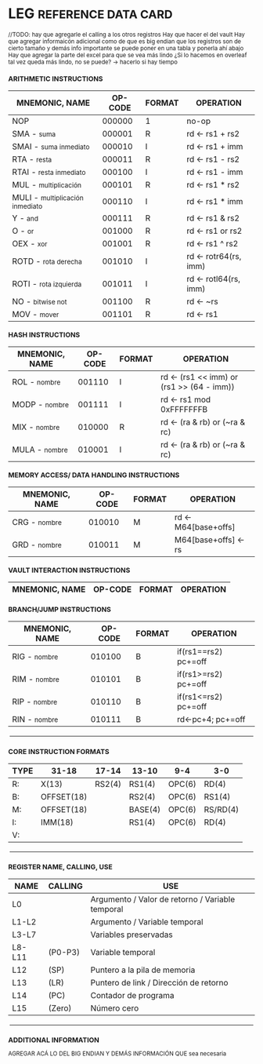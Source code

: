 # LEG    <small>REFERENCE DATA CARD

//TODO: hay que agregarle el calling a los otros registros
Hay que hacer el del vault
Hay que agregar informaicón adicional como de que es big endian
que los registros son de cierto tamaño y demás info importante
se puede poner en una tabla y ponerla ahí abajo
Hay que agregar la parte del excel para que se vea más lindo
¿Si lo hacemos en overleaf tal vez queda más lindo, no se puede? -> hacerlo si hay tiempo 

### ARITHMETIC INSTRUCTIONS 


| MNEMONIC, NAME | OP-CODE|  FORMAT | OPERATION 
|---|---|---|---|
| NOP | 000000 | 1 | no-op 
| SMA - <small>suma | 000001 | R |  rd ← rs1 + rs2 
| SMAI - <small>suma inmediato| 000010 | I |  rd ← rs1 + imm  
| RTA - <small>resta| 000011 | R | rd ← rs1 - rs2 
| RTAI - <small>resta inmediato | 000100 |  I | rd ← rs1 - imm 
| MUL - <small>multiplicación | 000101 |  R |  rd ← rs1 * rs2 
| MULI - <small>multiplicación inmediato | 000110 | I | rd ← rs1 * imm 
| Y - <small>and | 000111 | R | rd ← rs1 & rs2 
| O - <small>or | 001000 |  R | rd ← rs1 or rs2 
| OEX - <small>xor | 001001 |  R | rd ← rs1 ^ rs2 
| ROTD - <small>rota derecha| 001010 | I |  rd ← rotr64(rs, imm) 
| ROTI - <small>rota izquierda| 001011 |  I | rd ← rotl64(rs, imm) 
| NO - <small>bitwise not| 001100 |  R | rd ← ~rs 
| MOV - <small>mover | 001101 | R | rd ← rs1 



### HASH INSTRUCTIONS

| MNEMONIC, NAME | OP-CODE|  FORMAT | OPERATION 
|---|---|---|---|
| ROL - <small>nombre | 001110 | I |  rd ← (rs1 << imm) or (rs1 >> (64 - imm))
| MODP - <small>nombre | 001111 | I | rd ← rs1 mod 0xFFFFFFFB 
| MIX - <small>nombre | 010000 | R |  rd ← (ra & rb) or (~ra & rc)  
| MULA - <small>nombre | 010001 | I | rd ← (ra & rb) or (~ra & rc)  



### MEMORY ACCESS/ DATA HANDLING INSTRUCTIONS

| MNEMONIC, NAME | OP-CODE|  FORMAT | OPERATION 
|---|---|---|---|
| CRG - <small>nombre | 010010 | M |  rd ← M64[base+offs]
| GRD - <small>nombre | 010011 | M | M64[base+offs] ← rs



### VAULT INTERACTION INSTRUCTIONS

| MNEMONIC, NAME | OP-CODE|  FORMAT | OPERATION 
|---|---|---|---|



### BRANCH/JUMP INSTRUCTIONS

| MNEMONIC, NAME | OP-CODE|  FORMAT | OPERATION 
|---|---|---|---|
| RIG - <small>nombre | 010100 | B |  if(rs1==rs2) pc+=off
| RIM - <small>nombre | 010101 | B | if(rs1>=rs2) pc+=off
| RIP - <small>nombre | 010110 | B |  if(rs1<=rs2) pc+=off 
| RIN - <small>nombre | 010111 | B | rd←pc+4; pc+=off


<hr style="margin:0; border:3px solid white;">


### CORE INSTRUCTION FORMATS
|TYPE| 31-18|17-14|13-10|9-4|3-0|
|---|---|---|---|---|---|
| R: |X(13) | RS2(4) | RS1(4) | OPC(6) | RD(4)
| B: |OFFSET(18) | |RS2(4) | OPC(6) | RS1(4)
| M: |OFFSET(18) | |BASE(4) | OPC(6) | RS/RD(4)
| I: |IMM(18) | |RS1(4) | OPC(6) | RD(4)
| V: |

<hr style="margin:0; border:3px solid white;">
 
### REGISTER NAME, CALLING, USE

| NAME   | CALLING | USE                                              |
|----------| -----|--------------------------------------------------|
| L0       | | Argumento / Valor de retorno / Variable temporal |
| L1-L2    || Argumento / Variable temporal                    |
| L3-L7    || Variables preservadas                            |
| L8-L11 |(P0-P3) | Variable temporal                          |
| L12 |(SP) | Puntero a la pila de memoria                     |
| L13 |(LR) | Puntero de link / Dirección de retorno           |
| L14 |(PC) | Contador de programa                             |
| L15 |(Zero) | Número cero     |


<hr style="margin:0; border:3px solid white;">


### ADDITIONAL INFORMATION 

AGREGAR ACÁ LO DEL BIG ENDIAN
Y DEMÁS INFORMACIÓN QUE sea necesaria

